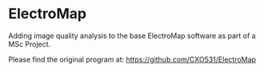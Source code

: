 # ElectroMap
Adding image quality analysis to the base ElectroMap software as part of a MSc Project.

Please find the original program at: https://github.com/CXO531/ElectroMap
